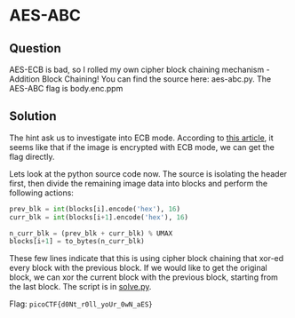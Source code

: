 # AES-ABC

## Question
AES-ECB is bad, so I rolled my own cipher block chaining mechanism - Addition Block Chaining! You can find the source here: aes-abc.py. The AES-ABC flag is body.enc.ppm

## Solution
The hint ask us to investigate into ECB mode. According to [this article](https://blog.filippo.io/the-ecb-penguin/), it seems like that if the image is encrypted with ECB mode, we can get the flag directly. 

Lets look at the python source code now. The source is isolating the header first, then divide the remaining image data into blocks and perform the following actions:
```python
prev_blk = int(blocks[i].encode('hex'), 16)
curr_blk = int(blocks[i+1].encode('hex'), 16)

n_curr_blk = (prev_blk + curr_blk) % UMAX
blocks[i+1] = to_bytes(n_curr_blk)
```
These few lines indicate that this is using cipher block chaining that xor-ed every block with the previous block. If we would like to get the original block, we can xor the current block with the previous block, starting from the last block. The script is in [solve.py](solve.py).

Flag: `picoCTF{d0Nt_r0ll_yoUr_0wN_aES}`